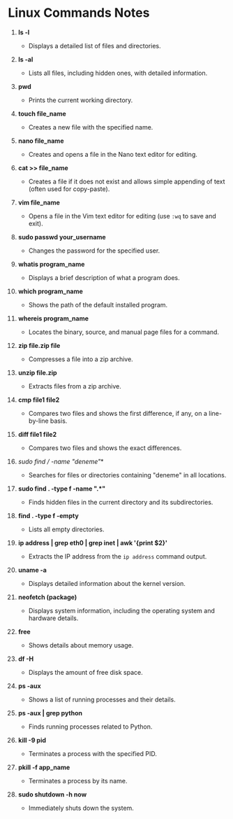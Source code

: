 # Linux Commands Notes

1. **ls -l**
   - Displays a detailed list of files and directories.

2. **ls -al**
   - Lists all files, including hidden ones, with detailed information.

3. **pwd**
   - Prints the current working directory.

4. **touch file_name**
   - Creates a new file with the specified name.

5. **nano file_name**
   - Creates and opens a file in the Nano text editor for editing.

6. **cat >> file_name**
   - Creates a file if it does not exist and allows simple appending of text (often used for copy-paste).

7. **vim file_name**
   - Opens a file in the Vim text editor for editing (use `:wq` to save and exit).

8. **sudo passwd your_username**
   - Changes the password for the specified user.

9. **whatis program_name**
   - Displays a brief description of what a program does.

10. **which program_name**
    - Shows the path of the default installed program.

11. **whereis program_name**
    - Locates the binary, source, and manual page files for a command.

12. **zip file.zip file**
    - Compresses a file into a zip archive.

13. **unzip file.zip**
    - Extracts files from a zip archive.

14. **cmp file1 file2**
    - Compares two files and shows the first difference, if any, on a line-by-line basis.

15. **diff file1 file2**
    - Compares two files and shows the exact differences.

16. **sudo find / -name "deneme*"**
    - Searches for files or directories containing "deneme" in all locations.

17. **sudo find . -type f -name ".*"**
    - Finds hidden files in the current directory and its subdirectories.

18. **find . -type f -empty**
    - Lists all empty directories.

19. **ip address | grep eth0 | grep inet | awk '{print $2}'**
    - Extracts the IP address from the `ip address` command output.

20. **uname -a**
    - Displays detailed information about the kernel version.

21. **neofetch (package)**
    - Displays system information, including the operating system and hardware details.

22. **free**
    - Shows details about memory usage.

23. **df -H**
    - Displays the amount of free disk space.

24. **ps -aux**
    - Shows a list of running processes and their details.

25. **ps -aux | grep python**
    - Finds running processes related to Python.

26. **kill -9 pid**
    - Terminates a process with the specified PID.

27. **pkill -f app_name**
    - Terminates a process by its name.

28. **sudo shutdown -h now**
    - Immediately shuts down the system.
